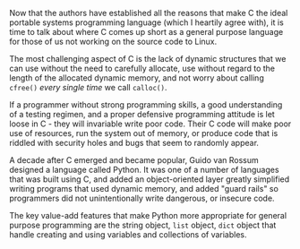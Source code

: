 Now that the authors have established all the reasons that make C the ideal portable
systems programming language (which I heartily agree with), it is time to talk about
where C comes up short as a general purpose language for those of us not working on
the source code to Linux.

The most challenging aspect of C is the lack of dynamic structures that we can use
without the need to carefully allocate, use without regard to the length of the allocated
dynamic memory, and not worry about calling `cfree()` *every single time* we call
`calloc()`.

If a programmer without strong programming skills, a good understanding of a testing
regimen, and a proper defensive programming attitude is let loose in C - they will
invariable write poor code.   Their C code will make poor use of resources, run the system
out of memory, or produce code that is riddled with security holes and bugs that seem
to randomly appear.

A decade after C emerged and became popular, Guido van Rossum designed a language called
Python.  It was one of a number of languages that was built using C, and added an object-oriented
layer greatly simplified writing programs that used dynamic memory, and added "guard rails"
so programmers did not unintentionally write dangerous, or insecure code.

The key value-add features that make Python more appropriate for general purpose programming are
the string object, `list` object, `dict` object that handle creating and using
variables and collections of variables.

